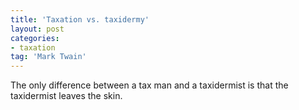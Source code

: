 ```yaml
---
title: 'Taxation vs. taxidermy'
layout: post
categories:
- taxation
tag: 'Mark Twain'
---
```


The only difference between a tax man and a taxidermist is that the taxidermist leaves the skin.
